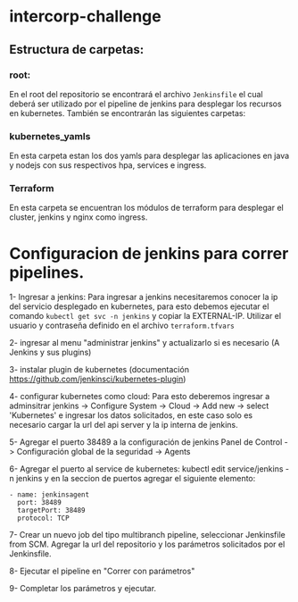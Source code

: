 # intercorp-challenge

## Estructura de carpetas:
### root:
En el root del repositorio se encontrará el archivo `Jenkinsfile` el cual deberá ser utilizado por el pipeline de jenkins para desplegar los recursos en kubernetes.
También se encontrarán las siguientes carpetas:
### kubernetes_yamls
En esta carpeta estan los dos yamls para desplegar las aplicaciones en java y nodejs con sus respectivos hpa, services e ingress.
### Terraform
En esta carpeta se encuentran los módulos de terraform para desplegar el cluster, jenkins y nginx como ingress.

# Configuracion de jenkins para correr pipelines.
1- Ingresar a jenkins:
Para ingresar a jenkins necesitaremos conocer la ip del servicio desplegado en kubernetes, para esto debemos ejecutar el comando `kubectl get svc -n jenkins` y copiar la EXTERNAL-IP.
Utilizar el usuario y contraseña definido en el archivo `terraform.tfvars`

2- ingresar al menu "administrar jenkins" y actualizarlo si es necesario (A Jenkins y sus plugins)

3- instalar plugin de kubernetes (documentación https://github.com/jenkinsci/kubernetes-plugin)

4- configurar kubernetes como cloud:
   Para esto deberemos ingresar a adminsitrar jenkins -> Configure System -> Cloud -> Add new -> select 'Kubernetes'
   e ingresar los datos solicitados, en este caso solo es necesario cargar la url del api server y la ip interna de jenkins.

5- Agregar el puerto 38489 a la configuración de jenkins
   Panel de Control -> Configuración global de la seguridad -> Agents

6- Agregar el puerto al service de kubernetes:
   kubectl edit service/jenkins -n jenkins
   y en la seccion de puertos agregar el siguiente elemento:
```
- name: jenkinsagent
  port: 38489
  targetPort: 38489
  protocol: TCP
```

7- Crear un nuevo job del tipo multibranch pipeline, seleccionar Jenkinsfile from SCM. Agregar la url del repositorio y los parámetros solicitados por el Jenkinsfile.

8- Ejecutar el pipeline en "Correr con parámetros"

9- Completar los parámetros y ejecutar.